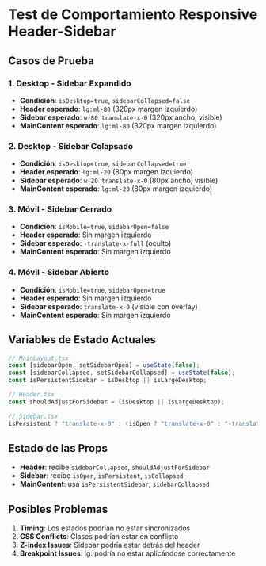 # Test de Comportamiento Responsive Header-Sidebar

## Casos de Prueba

### 1. Desktop - Sidebar Expandido
- **Condición**: `isDesktop=true`, `sidebarCollapsed=false`
- **Header esperado**: `lg:ml-80` (320px margen izquierdo)
- **Sidebar esperado**: `w-80 translate-x-0` (320px ancho, visible)
- **MainContent esperado**: `lg:ml-80` (320px margen izquierdo)

### 2. Desktop - Sidebar Colapsado  
- **Condición**: `isDesktop=true`, `sidebarCollapsed=true`
- **Header esperado**: `lg:ml-20` (80px margen izquierdo)
- **Sidebar esperado**: `w-20 translate-x-0` (80px ancho, visible)
- **MainContent esperado**: `lg:ml-20` (80px margen izquierdo)

### 3. Móvil - Sidebar Cerrado
- **Condición**: `isMobile=true`, `sidebarOpen=false`
- **Header esperado**: Sin margen izquierdo
- **Sidebar esperado**: `-translate-x-full` (oculto)
- **MainContent esperado**: Sin margen izquierdo

### 4. Móvil - Sidebar Abierto
- **Condición**: `isMobile=true`, `sidebarOpen=true`
- **Header esperado**: Sin margen izquierdo
- **Sidebar esperado**: `translate-x-0` (visible con overlay)
- **MainContent esperado**: Sin margen izquierdo

## Variables de Estado Actuales

```typescript
// MainLayout.tsx
const [sidebarOpen, setSidebarOpen] = useState(false);
const [sidebarCollapsed, setSidebarCollapsed] = useState(false);
const isPersistentSidebar = isDesktop || isLargeDesktop;

// Header.tsx  
const shouldAdjustForSidebar = (isDesktop || isLargeDesktop);

// Sidebar.tsx
isPersistent ? "translate-x-0" : (isOpen ? "translate-x-0" : "-translate-x-full")
```

## Estado de las Props

- **Header**: recibe `sidebarCollapsed`, `shouldAdjustForSidebar`
- **Sidebar**: recibe `isOpen`, `isPersistent`, `isCollapsed` 
- **MainContent**: usa `isPersistentSidebar`, `sidebarCollapsed`

## Posibles Problemas

1. **Timing**: Los estados podrían no estar sincronizados
2. **CSS Conflicts**: Clases podrían estar en conflicto
3. **Z-index Issues**: Sidebar podría estar detrás del header
4. **Breakpoint Issues**: lg: podría no estar aplicándose correctamente